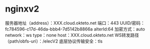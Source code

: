 # nginxv2

服务器地址（address）：XXX.cloud.okteto.net 
端口：443
UUID/密码：fc784596-c17d-46da-bbb4-7d5142b8866a
alterId:64
加密方式：auto
network：ws
type：none
host：XXX.cloud.okteto.net
WS转发路径（path/obfs-uri）：/elecV2
底层协议传输安全：tls
